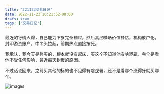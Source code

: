 ```yaml
---
title: "221123交易日记"
date: 2022-11-23T16:21:52+08:00
draft: true
tags: ['交易日记']
---
```


最近的行情火爆，自己能力不够完全错过。然后高层喊话价值错估，机构散户化，封印游资账户，中字头拉起，前期热点直接按死。

我承认，我今天是瞎买的，根本就没有起床，买这个不知道他有啥逻辑，完全是看他不受任何影响，最近每天封板的原因。

不过话说回来，之前买其他的标的也不见得有啥逻辑，还不是看哪个涨得好就买哪个。

![images](/images/221123/IMG_0868.jpg)